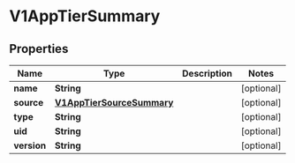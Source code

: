 # V1AppTierSummary

## Properties
Name | Type | Description | Notes
------------ | ------------- | ------------- | -------------
**name** | **String** |  |  [optional]
**source** | [**V1AppTierSourceSummary**](V1AppTierSourceSummary.md) |  |  [optional]
**type** | **String** |  |  [optional]
**uid** | **String** |  |  [optional]
**version** | **String** |  |  [optional]
